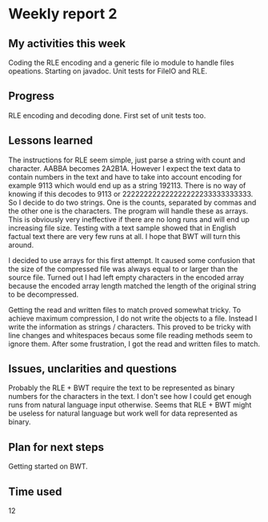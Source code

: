 # Weekly report 2

## My activities this week
Coding the RLE encoding and a generic file io module to handle files opeations. Starting on javadoc. Unit tests for FileIO and RLE.

## Progress
RLE encoding and decoding done. First set of unit tests too.
 
## Lessons learned
The instructions for RLE seem simple, just parse a string with count and character. AABBA becomes 2A2B1A. However I expect the text data to contain numbers in the text and have to take into account encoding for example 9113 which would end up as a string 192113. There is no way of knowing if this decodes to 9113 or 222222222222222222233333333333. So I decide to do two strings. One is the counts, separated by commas and the other one is the characters. The program will handle these as arrays. This is obviously very ineffective if there are no long runs and will end up increasing file size. Testing with a text sample showed that in English factual text there are very few runs at all. I hope that BWT will turn this around. 

I decided to use arrays for this first attempt. It caused some confusion that the size of the compressed file was always equal to or larger than the source file. Turned out I had left empty characters in the encoded array because the encoded array length matched the length of the original string to be decompressed.

Getting the read and written files to match proved somewhat tricky. To achieve maximum compression, I do not write the objects to a file. Instead I write the information as strings / characters. This proved to be tricky with line changes and whitespaces becaus some file reading methods seem to ignore them. After some frustration, I got the read and written files to match.

## Issues, unclarities and questions
Probably the RLE + BWT require the text to be represented as binary numbers for the characters in the text. I don't see how I could get enough runs from natural language input otherwise. Seems that RLE + BWT might be useless for natural language but work well for data represented as binary.

## Plan for next steps
Getting started on BWT.

## Time used
12